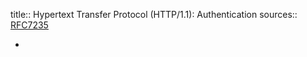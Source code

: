 title:: Hypertext Transfer Protocol (HTTP/1.1): Authentication
sources:: [RFC7235](https://datatracker.ietf.org/doc/html/rfc7235)

-